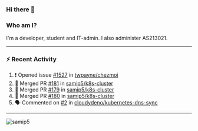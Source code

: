 ### Hi there 👋

### Who am I?
I'm a developer, student and IT-admin. I also administer AS213021.

---
### :zap: Recent Activity
<!--START_SECTION:activity-->
1. ❗️ Opened issue [#1527](https://github.com/twpayne/chezmoi/issues/1527) in [twpayne/chezmoi](https://github.com/twpayne/chezmoi)
2. 🎉 Merged PR [#181](https://github.com/samip5/k8s-cluster/pull/181) in [samip5/k8s-cluster](https://github.com/samip5/k8s-cluster)
3. 🎉 Merged PR [#179](https://github.com/samip5/k8s-cluster/pull/179) in [samip5/k8s-cluster](https://github.com/samip5/k8s-cluster)
4. 🎉 Merged PR [#180](https://github.com/samip5/k8s-cluster/pull/180) in [samip5/k8s-cluster](https://github.com/samip5/k8s-cluster)
5. 🗣 Commented on [#2](https://github.com/cloudydeno/kubernetes-dns-sync/issues/2) in [cloudydeno/kubernetes-dns-sync](https://github.com/cloudydeno/kubernetes-dns-sync)
<!--END_SECTION:activity-->
---

<img align="center" src="https://github-readme-stats.vercel.app/api?username=samip5&show_icons=true" alt="samip5" />
